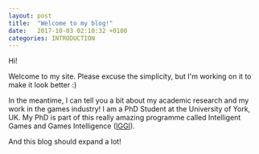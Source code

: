 ```yaml
---
layout: post
title:  "Welcome to my blog!"
date:   2017-10-03 02:10:32 +0100
categories: INTRODUCTION
---
```

Hi! 

Welcome to my site. Please excuse the simplicity, but I'm working on it to make it look better :) 

In the meantime, I can tell you a bit about my academic research and my work in the games industry! 
I am a PhD Student at the University of York, UK. My PhD is part of this really amazing programme called Intelligent Games and Games Intelligence ([IGGI](http://www.iggi.org.uk/)).

And this blog should expand a lot!  
